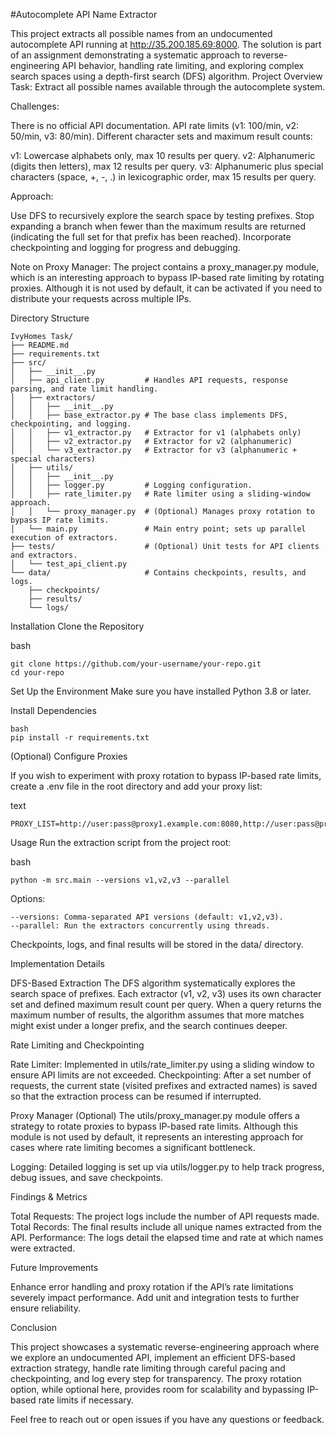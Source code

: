 #Autocomplete API Name Extractor

This project extracts all possible names from an undocumented autocomplete API running at http://35.200.185.69:8000. The solution is part of an assignment demonstrating a systematic approach to reverse-engineering API behavior, handling rate limiting, and exploring complex search spaces using a depth-first search (DFS) algorithm.
Project Overview
Task: Extract all possible names available through the autocomplete system.

Challenges:

There is no official API documentation.
API rate limits (v1: 100/min, v2: 50/min, v3: 80/min).
Different character sets and maximum result counts:

v1: Lowercase alphabets only, max 10 results per query.
v2: Alphanumeric (digits then letters), max 12 results per query.
v3: Alphanumeric plus special characters (space, +, -, .) in lexicographic order, max 15 results per query.

Approach:

Use DFS to recursively explore the search space by testing prefixes.
Stop expanding a branch when fewer than the maximum results are returned (indicating the full set for that prefix has been reached).
Incorporate checkpointing and logging for progress and debugging.

Note on Proxy Manager: The project contains a proxy_manager.py module, which is an interesting approach to bypass IP-based rate limiting by rotating proxies. Although it is not used by default, it can be activated if you need to distribute your requests across multiple IPs.

Directory Structure
```
IvyHomes Task/
├── README.md
├── requirements.txt
├── src/
│   ├── __init__.py
│   ├── api_client.py         # Handles API requests, response parsing, and rate limit handling.
│   ├── extractors/  
│   │   ├── __init__.py
│   │   ├── base_extractor.py # The base class implements DFS, checkpointing, and logging.
│   │   ├── v1_extractor.py   # Extractor for v1 (alphabets only)
│   │   ├── v2_extractor.py   # Extractor for v2 (alphanumeric)
│   │   └── v3_extractor.py   # Extractor for v3 (alphanumeric + special characters)
│   ├── utils/    
│   │   ├── __init__.py
│   │   ├── logger.py         # Logging configuration.
│   │   ├── rate_limiter.py   # Rate limiter using a sliding-window approach.
│   │   └── proxy_manager.py  # (Optional) Manages proxy rotation to bypass IP rate limits.
│   └── main.py               # Main entry point; sets up parallel execution of extractors.
├── tests/                    # (Optional) Unit tests for API clients and extractors.
│   └── test_api_client.py
└── data/                     # Contains checkpoints, results, and logs.
    ├── checkpoints/   
    ├── results/    
    └── logs/
  ```  

Installation
Clone the Repository

bash
```
git clone https://github.com/your-username/your-repo.git
cd your-repo
```

Set Up the Environment
Make sure you have installed Python 3.8 or later.

Install Dependencies
```
bash
pip install -r requirements.txt
```
(Optional) Configure Proxies

If you wish to experiment with proxy rotation to bypass IP-based rate limits, create a .env file in the root directory and add your proxy list:

text
```
PROXY_LIST=http://user:pass@proxy1.example.com:8080,http://user:pass@proxy2.example.com:8080
```
Usage
Run the extraction script from the project root:

bash
```
python -m src.main --versions v1,v2,v3 --parallel
```
Options:
```
--versions: Comma-separated API versions (default: v1,v2,v3).
--parallel: Run the extractors concurrently using threads.
```
Checkpoints, logs, and final results will be stored in the data/ directory.

Implementation Details

DFS-Based Extraction
The DFS algorithm systematically explores the search space of prefixes.
Each extractor (v1, v2, v3) uses its own character set and defined maximum result count per query.
When a query returns the maximum number of results, the algorithm assumes that more matches might exist under a longer prefix, and the search continues deeper.

Rate Limiting and Checkpointing

Rate Limiter: Implemented in utils/rate_limiter.py using a sliding window to ensure API limits are not exceeded.
Checkpointing: After a set number of requests, the current state (visited prefixes and extracted names) is saved so that the extraction process can be resumed if interrupted.

Proxy Manager (Optional)
The utils/proxy_manager.py module offers a strategy to rotate proxies to bypass IP-based rate limits. Although this module is not used by default, it represents an interesting approach for cases where rate limiting becomes a significant bottleneck.

Logging:
Detailed logging is set up via utils/logger.py to help track progress, debug issues, and save checkpoints.

Findings & Metrics

Total Requests: The project logs include the number of API requests made.
Total Records: The final results include all unique names extracted from the API.
Performance: The logs detail the elapsed time and rate at which names were extracted.

Future Improvements

Enhance error handling and proxy rotation if the API’s rate limitations severely impact performance.
Add unit and integration tests to further ensure reliability.

Conclusion

This project showcases a systematic reverse-engineering approach where we explore an undocumented API, implement an efficient DFS-based extraction strategy, handle rate limiting through careful pacing and checkpointing, and log every step for transparency. The proxy rotation option, while optional here, provides room for scalability and bypassing IP-based rate limits if necessary.

Feel free to reach out or open issues if you have any questions or feedback.

